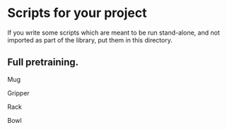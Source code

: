 # Scripts for your project

If you write some scripts which are meant to be run stand-alone, and not imported as part of the library, put them in this directory.


## Full pretraining.

Mug

Gripper

Rack

Bowl
